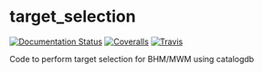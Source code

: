 target_selection
==========================

[![Documentation Status](https://readthedocs.org/projects/target_selection/badge/?version=latest)](https://target_selection.readthedocs.io/en/latest/?badge=latest)
[![Coveralls](https://coveralls.io/repos/github/sdss/target_selection/badge.svg?branch=master)](https://coveralls.io/github/sdss/target_selection?branch=master)
[![Travis](https://travis-ci.org/sdss/target_selection.svg?branch=master)](https://travis-ci.org/sdss/target_selection)

Code to perform target selection for BHM/MWM using catalogdb
